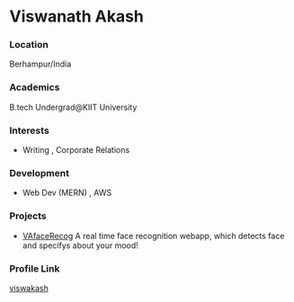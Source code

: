 # Viswanath Akash

### Location

Berhampur/India

### Academics

B.tech Undergrad@KIIT University

### Interests

- Writing , Corporate Relations

### Development

- Web Dev (MERN) , AWS 

### Projects

- [VAfaceRecog](https://github.com/viswakash/VAFaceRecog) A real time face recognition webapp, which detects face and specifys about your mood!

### Profile Link

[viswakash](https://github.com/viswakash)
